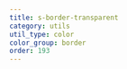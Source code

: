 ```yaml
---
title: s-border-transparent
category: utils
util_type: color
color_group: border
order: 193
---
```

<div class="s-border-transparent"></div>